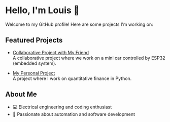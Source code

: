 # Hello, I'm Louis 👋

Welcome to my GitHub profile! Here are some projects I'm working on:

## Featured Projects
- [Collaborative Project with My Friend](https://github.com/PietroLacommande/MiniCar)  
  A collaborative project where we work on a mini car controlled by ESP32 (embedded system).

- [My Personal Project](https://github.com/Louis023lol/my_project_name)  
  A project where I work on quantitative finance in Python.

## About Me
- 💻 Electrical engineering and coding enthusiast  
- 🚀 Passionate about automation and software development
